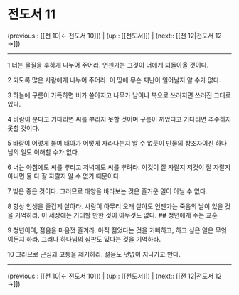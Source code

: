 # 전도서 11

(previous:: [[전 10|← 전도서 10]]) | (up:: [[전도서]]) | (next:: [[전 12|전도서 12 →]])

***




1 
너는 물질을 후하게 나누어 주어라. 언젠가는 그것이 너에게 되돌아올 것이다. 



2 
되도록 많은 사람에게 나누어 주어라. 이 땅에 무슨 재난이 일어날지 알 수가 없다. 



3 
하늘에 구름이 가득하면 비가 쏟아지고 나무가 남이나 북으로 쓰러지면 쓰러진 그대로 있다. 



4 
바람이 분다고 기다리면 씨를 뿌리지 못할 것이며 구름이 끼었다고 기다리면 추수하지 못할 것이다. 



5 
바람이 어떻게 불며 태아가 어떻게 자라나는지 알 수 없듯이 만물의 창조자이신 하나님의 일도 이해할 수가 없다. 



6 
너는 아침에도 씨를 뿌리고 저녁에도 씨를 뿌려라. 이것이 잘 자랄지 저것이 잘 자랄지 아니면 둘 다 잘 자랄지 알 수 없기 때문이다. 



7 
빛은 좋은 것이다. 그러므로 태양을 바라보는 것은 즐거운 일이 아닐 수 없다. 



8 
항상 인생을 즐겁게 살아라. 사람이 아무리 오래 살아도 언젠가는 죽음의 날이 있을 것을 기억하라. 이 세상에는 기대할 만한 것이 아무것도 없다. ## 청년에게 주는 교훈 



9 
청년이여, 젊음을 마음껏 즐겨라. 아직 젊었다는 것을 기뻐하고, 하고 싶은 일은 무엇이든지 하라. 그러나 하나님의 심판도 있다는 것을 기억하라. 



10 
그러므로 근심과 고통을 제거하라. 젊음도 덧없이 지나가고 만다.

***

(previous:: [[전 10|← 전도서 10]]) | (up:: [[전도서]]) | (next:: [[전 12|전도서 12 →]])

